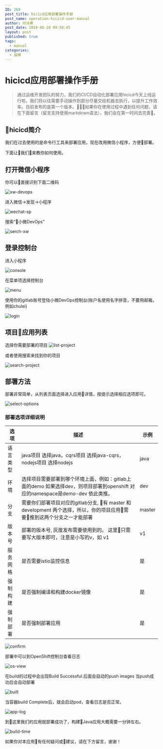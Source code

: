 ```yaml
---
ID: 269
post_title: hicicd应用部署操作手册
post_name: operation-hicicd-user-manual
author: 邓冰寒
post_date: 2018-06-20 09:58:45
layout: post
published: true
tags:
  - manual
categories:
  - 运维
---
```


# hicicd应用部署操作手册

>通过运维开发团队的努力，我们的CI/CD自动化部署应用hicicd今天上线运行啦，我们将以往需要手动操作到部分尽量交给机器去执行，以提升工作效率。目前发布的是第一个版本。如果你在使用过程中遇到任何问题，请在下面留言（留言支持使用markdown语法），我们会在第一时间去完善。

## hicicd简介

我们在过去使用的是命令行工具来部署应用，现在改用微信小程序，方便部署。

下面让我们来教你如何使用。

## 打开微信小程序

你可以直接识别下面二维码

![xw-devops](/images/operation-hicicd-user-manual/xw-devops-qrcode.jpg)

进入微信->发现->小程序

![wechat-sp](/images/operation-hicicd-user-manual/wechat-sp.png)

搜索“小微DevOps”

![serch-xw](/images/operation-hicicd-user-manual/search-xw.png)

## 登录控制台

进入小程序

![console](/images/operation-hicicd-user-manual/xw-home.png)

在菜单项选择控制台

![menu](/images/operation-hicicd-user-manual/xw-menu.png)

使用你的gitlab账号登陆小微DevOps控制台(账户名使用名字拼音，不要用邮箱，例如chulei)

![login](/images/operation-hicicd-user-manual/login.png)

## 项目应用列表

选择你需要部署的项目
![list-project](/images/operation-hicicd-user-manual/project-list.png)

或者使用搜索来找到你的项目

![search-project](/images/operation-hicicd-user-manual/search.png)

## 部署方法

部署非常简单，从列表页面选择进入应用详情，按提示选择相应选项即可。

![select-options](/images/operation-hicicd-user-manual/project-details.png)

### 部署选项详细说明

| 选项       | 描述     | 示例       |
|------------|----------|------------|
|语言类型|java项目 选择java，cqrs项目 选择java-cqrs，nodejs项目 选择nodejs| java |
|环境| 选择项目需要部署到哪个环境上面，例如：gitlab上面的demo 如果选择dev，则项目部署到openshift 对应的namespace是demo-dev 依此类推。| dev |
| 分支| 需要你们部署项目对应的gitlab分支, 有 master 和 development 两个选择，所以，你的项目应用需要推到这两个分支之一才能部署 | master |
|版本号 | 部署的版本号, 灰度发布需要使用到的。 这里只需要写大版本即可，注意是小写的v，如 v1 | v1 |
|服务网格| 是否需要istio监控信息 | 是 |
|强制构建| 是否强制编译和构建docker镜像|是|
|强制部署| 是否强制部署应用 | 是 |

![confirm](/images/operation-hicicd-user-manual/confirm-deployment.png)

部署中可以到OpenShift控制台查看日志

![os-view](/images/operation-hicicd-user-manual/start-build.png)

在build的过程中会出现Build Successful.后面会自动的push  images  当push成功后会自动部署

![built](/images/operation-hicicd-user-manual/build-success.png)

当容器build Complete后，就会启动pod，查看日志是否正常。

![app-log](/images/operation-hicicd-user-manual/app-log.png)

到这里我们的应用就部署成功了，构建Java应用大概需要一分钟左右。

![build-time](/images/operation-hicicd-user-manual/build-result.png)

如果你对本应用有任何疑问或建议，请在下方留言，谢谢！